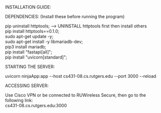INSTALLATION GUIDE:  
  
DEPENDENCIES: (Install these before running the program)  
  
pip uninstall httptools; --> UNINSTALL httptools first then install others  
pip install httptools==0.1.0;  
sudo apt-get update -y;  
sudo apt-get install -y libmariadb-dev;  
pip3 install mariadb;  
pip install "fastapi[all]";  
pip install "uvicorn[standard]";  
  
STARTING THE SERVER:  
  
uvicorn ninjaApp:app --host cs431-08.cs.rutgers.edu --port 3000 --reload  
  
ACCESSING SERVER:  
  
Use Cisco VPN or be connected to RUWireless Secure, then go to the following link:  
	cs431-08.cs.rutgers.edu:3000  
